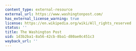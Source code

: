 ```yaml
---
content_type: external-resource
external_url: https://www.washingtonpost.com/
has_external_license_warning: true
license: https://en.wikipedia.org/wiki/All_rights_reserved
status: ''
title: The Washington Post
uid: 1d3b2ba1-8a56-42cb-8ba1-d80ae0c451c3
wayback_url: ''
---
```

